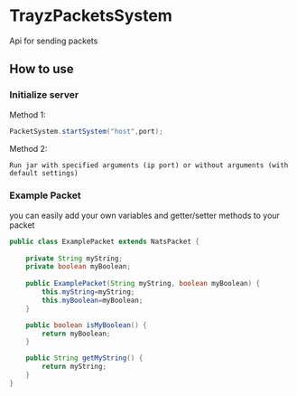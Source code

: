 # TrayzPacketsSystem
Api for sending packets

## How to use

### Initialize server
Method 1:
```java
PacketSystem.startSystem("host",port);
```
Method 2:
```
Run jar with specified arguments (ip port) or without arguments (with default settings)
```


### Example Packet
you can easily add your own variables and getter/setter methods to your packet
```java
public class ExamplePacket extends NatsPacket {
    
    private String myString;
    private boolean myBoolean;
    
    public ExamplePacket(String myString, boolean myBoolean) {
        this.myString=myString;
        this.myBoolean=myBoolean;
    }

    public boolean isMyBoolean() {
        return myBoolean;
    }

    public String getMyString() {
        return myString;
    }
}
```
